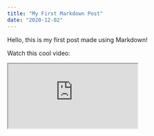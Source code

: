 ```yaml
---
title: "My First Markdown Post"
date: "2020-12-02"
---
```


Hello, this is my first post made using Markdown!

Watch this cool video:

<iframe src="https://youtube.com/embed/tgbNymZ7vqY"></iframe>
